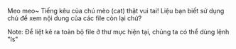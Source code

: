 Meo meo~
Tiếng kêu của chú mèo (cat) thật vui tai! Liệu bạn biết sử dụng chú để xem nội dung của các file còn lại chứ?

Note: Để liệt kê ra toàn bộ file ở thư mục hiện tại, chúng ta có thể dùng lệnh "ls"
